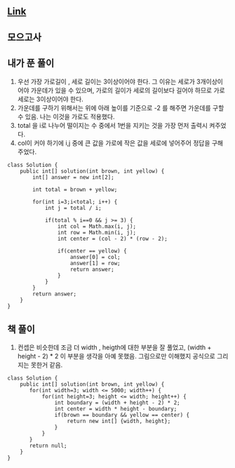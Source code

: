 ## [Link](https://school.programmers.co.kr/learn/courses/30/lessons/42840)
## 모으고사


## 내가 푼 풀이
1. 우선 가장 가로길이 , 세로 길이는 3이상이어야 한다. 그 이유는 세로가 3개이상이어야 가운데가 있을 수 있으며, 가로의 길이가 세로의 길이보다 길어야 하므로 가로 세로는 3이상이어야 한다. 
2. 가운데를 구하기 위해서는 위에 아래 높이를 기준으로 -2 를 해주면 가운데를 구할 수 있음. 나는 이것을 가로도 적용했다. 
3. total 을 i로 나누어 떨이지는 수 중에서 1번을 지키는 것을 가장 먼저 출력시 켜주었다. 
4. col이 커야 하기에  i,j 중에 큰 값을 가로에 작은 값을 세로에 넣어주어 정답을 구해주었다. 
```
class Solution {
    public int[] solution(int brown, int yellow) {
        int[] answer = new int[2];
        
        int total = brown + yellow;
        
        for(int i=3;i<total; i++) {
            int j = total / i;
            
            if(total % i==0 && j >= 3) {
                int col = Math.max(i, j);
                int row = Math.min(i, j);
                int center = (col - 2) * (row - 2);
                
                if(center == yellow) {
                    answer[0] = col;
                    answer[1] = row;
                    return answer;
                }
            }
        }
        return answer;
    }
}
```

## 책 풀이
1. 컨셉은 비슷한데 조금 더 width , heigth에 대한 부분을 잘 풀었고, (width + height - 2) * 2 이 부분을 생각을 아예 못했음. 그림으로만 이해했지 공식으로 그리지는 못한거 같음. 

```
class Solution {
    public int[] solution(int brown, int yellow) {
       for(int width=3; width <= 5000; width++) {
           for(int height=3; height <= width; height++) {
               int boundary = (width + height - 2) * 2;
               int center = width * height - boundary;
               if(brown == boundary && yellow == center) {
                   return new int[] {width, height};
               }
           }
       } 
       return null;
    }
}
```
